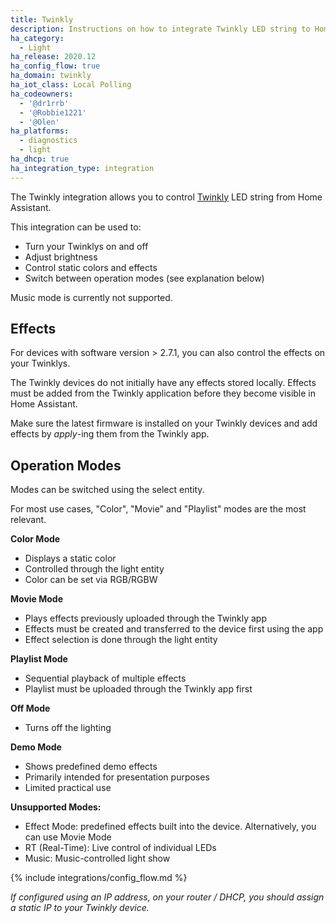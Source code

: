 ```yaml
---
title: Twinkly
description: Instructions on how to integrate Twinkly LED string to Home Assistant.
ha_category:
  - Light
ha_release: 2020.12
ha_config_flow: true
ha_domain: twinkly
ha_iot_class: Local Polling
ha_codeowners:
  - '@dr1rrb'
  - '@Robbie1221'
  - '@Olen'
ha_platforms:
  - diagnostics
  - light
ha_dhcp: true
ha_integration_type: integration
---
```


The Twinkly integration allows you to control [Twinkly](https://twinkly.com/) LED string from Home Assistant.

This integration can be used to:
- Turn your Twinklys on and off
- Adjust brightness
- Control static colors and effects
- Switch between operation modes (see explanation below)

Music mode is currently not supported.

## Effects

For devices with software version > 2.7.1, you can also control the effects on your Twinklys.

The Twinkly devices do not initially have any effects stored locally. Effects must be added from the Twinkly application before they become visible in Home Assistant.

Make sure the latest firmware is installed on your Twinkly devices and add effects by _apply_-ing them from the Twinkly app.

## Operation Modes

Modes can be switched using the select entity. 

For most use cases, "Color", "Movie" and "Playlist" modes are the most relevant.

**Color Mode**
- Displays a static color
- Controlled through the light entity
- Color can be set via RGB/RGBW

**Movie Mode**
- Plays effects previously uploaded through the Twinkly app
- Effects must be created and transferred to the device first using the app
- Effect selection is done through the light entity

**Playlist Mode**
- Sequential playback of multiple effects
- Playlist must be uploaded through the Twinkly app first

**Off Mode**
- Turns off the lighting

**Demo Mode**
- Shows predefined demo effects
- Primarily intended for presentation purposes
- Limited practical use

**Unsupported Modes:**
- Effect Mode: predefined effects built into the device. Alternatively, you can use Movie Mode
- RT (Real-Time): Live control of individual LEDs
- Music: Music-controlled light show

{% include integrations/config_flow.md %}

_If configured using an IP address, on your router / DHCP, you should assign a static IP to your Twinkly device._
